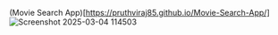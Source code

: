 (Movie Search App)[https://pruthviraj85.github.io/Movie-Search-App/]
![Screenshot 2025-03-04 114503](https://github.com/user-attachments/assets/e4b82947-ca87-46e1-94ab-fb414ace274e)
